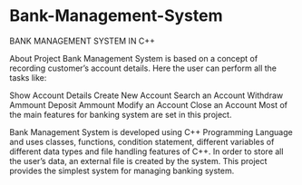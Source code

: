 # Bank-Management-System

BANK MANAGEMENT SYSTEM IN C++

About Project Bank Management System is based on a concept of recording customer’s account details. Here the user can perform all the tasks like:

Show Account Details
Create New Account
Search an Account
Withdraw Ammount
Deposit Ammount
Modify an Account
Close an Account
Most of the main features for banking system are set in this project.

Bank Management System is developed using C++ Programming Language and uses classes, functions, condition statement, different variables of different data types and file handling features of C++. In order to store all the user’s data, an external file is created by the system. This project provides the simplest system for managing banking system.
